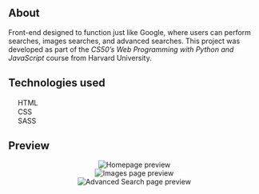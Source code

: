## About
Front-end designed to function just like Google, where users can perform searches, images searches, and advanced searches. This project was developed as part of the *CS50’s Web Programming with Python and JavaScript* course from Harvard University.

## Technologies used
<img src="https://cdn.iconscout.com/icon/free/png-256/free-html-5-1-1175208.png" width="15" height="15"> HTML<br>
<img src="https://upload.wikimedia.org/wikipedia/commons/thumb/6/62/CSS3_logo.svg/2048px-CSS3_logo.svg.png" width="15" height="15"> CSS<br>
<img src="https://sass-lang.com/assets/img/styleguide/seal-color.png" width="15" height="15"> SASS

## Preview
<div align="center">
  <img src="https://github.com/malena-bridi/googlent/assets/134395414/bf69c2f5-f95c-4a1b-9f0b-d5f90a814096" alt="Homepage preview" />
</div>
<div align="center">
  <img src="https://github.com/malena-bridi/googlent/assets/134395414/9a4f070e-f8aa-4ca6-9ea2-e8d84f4d6807" alt="Images page preview" />
</div>
<div align="center">
  <img src="https://github.com/malena-bridi/googlent/assets/134395414/52b4ea99-7edd-4ca3-a5ef-673883cfdaaa" alt="Advanced Search page preview" />
</div>
